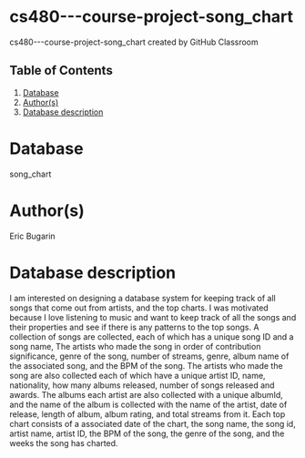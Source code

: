 # cs480---course-project-song_chart
cs480---course-project-song_chart created by GitHub Classroom
## Table of Contents
1. [Database](#database)
1. [Author(s)](#author)
1. [Database description](#description)
 
# Database
song_chart
# Author(s)
Eric Bugarin
# Database description
I am interested on designing a database system for keeping track of all songs that come out from artists, and the top charts. I was motivated because I love listening to music and want to keep track of all the songs and their properties and see if there is any patterns to the top songs. A collection of songs are collected, each of which has a unique song ID and a song name, The artists who made the song in order of contribution significance, genre of the song, number of streams, genre, album name of the associated song, and the BPM of the song. The artists who made the song are also collected each of which have a unique artist ID, name, nationality, how many albums released, number of songs released and awards. The albums each artist are also collected with a unique albumId, and the name of the album is collected with the name of the artist, date of release, length of album, album rating, and total streams from it. Each top chart consists of a associated date of the chart, the song name, the song id, artist name, artist ID, the BPM of the song, the genre of the song, and the weeks the song has charted.
